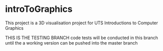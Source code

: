 # introToGraphics
This project is a 3D visualisation project for UTS Introductions to Computer Graphics

THIS IS THE TESTING BRANCH
code tests will be conducted in this branch until the a working version can be pushed into the master branch
